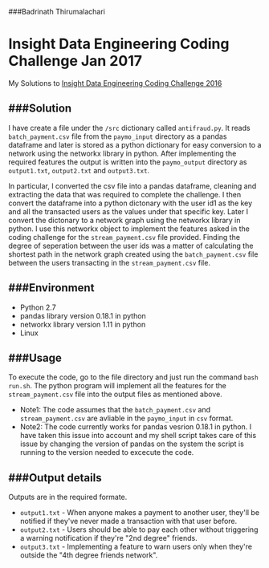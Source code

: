 ###Badrinath Thirumalachari
# Insight Data Engineering Coding Challenge Jan 2017

My Solutions to [Insight Data Engineering Coding Challenge 2016](https://github.com/InsightDataScience/digital-wallet)


###Solution
------------------------------------------------
I have create a file under the `/src` dictionary called `antifraud.py`. It reads `batch_payment.csv` file from the `paymo_input` directory as a pandas dataframe and later is stored as a python dictionary for easy conversion to a network using the networkx library in python. After implementing the required features the output is written into the `paymo_output` directory as `output1.txt`, `output2.txt` and `output3.txt`.


In particular, I converted the csv file into a pandas dataframe, cleaning and extracting the data that was required to complete the challenge. I then convert the dataframe into a python dictonary with the user id1 as the key and all the transacted users as the values under that specific key. Later I convert the dictonary to a network graph using the networkx library in python. I use this networkx object to implement the features asked in the coding challenge for the `stream_payment.csv` file provided.
Finding the degree of seperation between the user ids was a matter of calculating the shortest path in the network graph created using the `batch_payment.csv` file between the users transacting in the `stream_payment.csv` file.

###Environment
--------
* Python 2.7
* pandas library version 0.18.1 in python
* networkx library version 1.11 in python
* Linux

###Usage
--------
To execute the code, go to the file directory and just run the command `bash run.sh`. The python program will implement all the features for the `stream_payment.csv` file into the output files as mentioned above. 
* Note1: The code assumes that the `batch_payment.csv` and `stream_payment.csv` are avliable in the  `paymo_input` in `csv` format.
* Note2: The code currently works for pandas vesrion 0.18.1 in python. I have taken this issue into account and my shell script takes  care of this issue by changing the version of pandas on the system the script is running to the version needed to excecute the code.

###Output details
--------
Outputs are in the required formate.
* `output1.txt` - When anyone makes a payment to another user, they'll be notified if they've never made a transaction with that user before.
* `output2.txt` - Users should be able to pay each other without triggering a warning notification if they're "2nd degree" friends. 
* `output3.txt` - Implementing a feature to warn users only when they're outside the "4th degree friends network".
